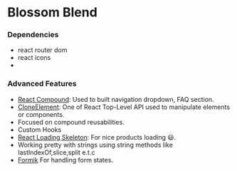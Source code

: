 # Blossom Blend

### Dependencies

-    react router dom
-    react icons
-

### Advanced Features

-    [React Compound](https://www.smashingmagazine.com/2021/08/compound-components-react/): Used to built navigation dropdown, FAQ section.
-    [CloneElement](https://react.dev/reference/react/cloneElement): One of React Top-Level API used to manipulate elements or components.
-    Focused on compound reusabilities.
-    Custom Hooks
-    [React Loading Skeleton](https://github.com/dvtng/react-loading-skeleton): For nice products loading 😃.
-    Working pretty with strings using string methods like lastIndexOf,slice,split e.t.c
-    [Formik](https://formik.org/docs/overview) For handling form states.
